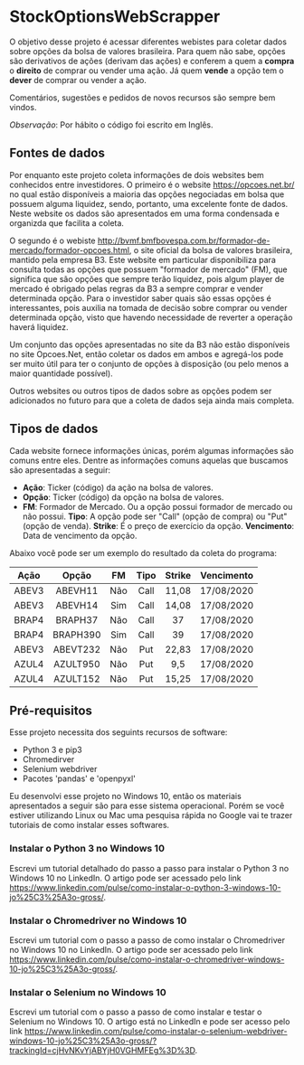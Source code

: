 # StockOptionsWebScrapper

O objetivo desse projeto é acessar diferentes webistes para coletar dados sobre opções da bolsa de valores brasileira. Para quem não sabe, opções são derivativos de ações (derivam das ações) e conferem a quem a **compra** o **direito** de comprar ou vender uma ação. Já quem **vende** a opção tem o **dever** de comprar ou vender a ação. 

Comentários, sugestões e pedidos de novos recursos são sempre bem vindos.

*Observação*: Por hábito o código foi escrito em Inglês.

## Fontes de dados

Por enquanto este projeto coleta informações de dois websites bem conhecidos entre investidores. O primeiro é o website https://opcoes.net.br/ no qual estão disponíveis a maioria das opções negociadas em bolsa que possuem alguma liquidez, sendo, portanto, uma excelente fonte de dados. Neste website os dados são apresentados em uma forma condensada e organizda que facilita a coleta.

O segundo é o webiste http://bvmf.bmfbovespa.com.br/formador-de-mercado/formador-opcoes.html, o site oficial da bolsa de valores brasileira, mantido pela empresa B3. Este website em particular disponibiliza para consulta todas as opções que possuem "formador de mercado" (FM), que significa que são opções que sempre terão liquidez, pois algum player de mercado é obrigado pelas regras da B3 a sempre comprar e vender determinada opção. Para o investidor saber quais são essas opções é interessantes, pois auxilia na tomada de decisão sobre comprar ou vender determinada opção, visto que havendo necessidade de reverter a operação haverá liquidez.

Um conjunto das opções apresentadas no site da B3 não estão disponíveis no site Opcoes.Net, então coletar os dados em ambos e agregá-los pode ser muito útil para ter o conjunto de opções à disposição (ou pelo menos a maior quantidade possível).

Outros websites ou outros tipos de dados sobre as opções podem ser adicionados no futuro para que a coleta de dados seja ainda mais completa.

## Tipos de dados

Cada website fornece informações únicas, porém algumas informações são comuns entre eles. Dentre as informações comuns aquelas que buscamos são apresentadas a seguir:

* **Ação**: Ticker (código) da ação na bolsa de valores.
* **Opção**: Ticker (código) da opção na bolsa de valores.
* **FM**: Formador de Mercado. Ou a opção possui formador de mercado ou não possui.
**Tipo**: A opção pode ser "Call" (opção de compra) ou "Put" (opção de venda).
**Strike**: É o preço de exercício da opção.
**Vencimento**: Data de vencimento da opção.

Abaixo você pode ser um exemplo do resultado da coleta do programa:

| **Ação** | **Opção** | **FM** | **Tipo** | **Strike** | **Vencimento** |
|:--------:|:---------:|:------:|:------:|:------:|:------:|
| ABEV3 | ABEVH11 | Não | Call | 11,08 | 17/08/2020 |
| ABEV3 | ABEVH14 | Sim | Call | 14,08 | 17/08/2020 |
| BRAP4 | BRAPH37 | Não | Call | 37 | 17/08/2020 |
| BRAP4 | BRAPH390 | Sim | Call | 39 | 17/08/2020 |
| ABEV3 | ABEVT232 | Não | Put | 22,83 | 17/08/2020 |
| AZUL4 | AZULT950 | Não | Put | 9,5 | 17/08/2020 |
| AZUL4 | AZULT152 | Não | Put | 15,25 | 17/08/2020 |

## Pré-requisitos

Esse projeto necessita dos seguints recursos de software:
* Python 3 e pip3
* Chromedirver
* Selenium webdriver
* Pacotes 'pandas' e 'openpyxl'

Eu desenvolvi esse projeto no Windows 10, então os materiais apresentados a seguir são para esse sistema operacional. Porém se você estiver utilizando Linux ou Mac uma pesquisa rápida no Google vai te trazer tutoriais de como instalar esses softwares.

### Instalar o Python 3 no Windows 10

Escrevi um tutorial detalhado do passo a passo para instalar o Python 3 no Windows 10 no LinkedIn. O artigo pode ser acessado pelo link https://www.linkedin.com/pulse/como-instalar-o-python-3-windows-10-jo%25C3%25A3o-gross/.

### Instalar o Chromedriver no Windows 10

Escrevi um tutorial com o passo a passo de como instalar o Chromedriver no Windows 10 no LinkedIn. O artigo pode ser acessado pelo link https://www.linkedin.com/pulse/como-instalar-o-chromedriver-windows-10-jo%25C3%25A3o-gross/.

### Instalar o Selenium no Windows 10

Escrevi um tutorial com o passo a passo de como instalar e testar o Selenium no Windows 10. O artigo está no LinkedIn e pode ser acesso pelo link https://www.linkedin.com/pulse/como-instalar-o-selenium-webdriver-windows-10-jo%25C3%25A3o-gross/?trackingId=cjHvNKvYjABYjH0VGHMFEg%3D%3D.
